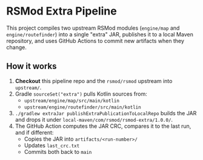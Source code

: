 # RSMod Extra Pipeline

This project compiles two upstream RSMod modules (`engine/map` and `engine/routefinder`) into a single "extra" JAR, publishes it to a local Maven repository, and uses GitHub Actions to commit new artifacts when they change.

## How it works

1. **Checkout** this pipeline repo and the `rsmod/rsmod` upstream into `upstream/`.
2. Gradle `sourceSet("extra")` pulls Kotlin sources from:
    - `upstream/engine/map/src/main/kotlin`
    - `upstream/engine/routefinder/src/main/kotlin`
3. `./gradlew extraJar publishExtraPublicationToLocalRepo` builds the JAR and drops it under `local-maven/com/rsmod/rsmod-extra/1.0.0/`.
4. The GitHub Action computes the JAR CRC, compares it to the last run, and if different:
    - Copies the JAR into `artifacts/<run-number>/`
    - Updates `last_crc.txt`
    - Commits both back to `main`